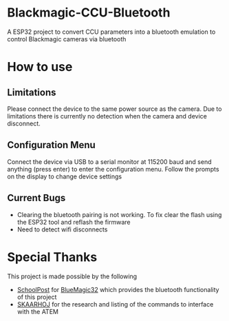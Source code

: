 # Blackmagic-CCU-Bluetooth
A ESP32 project to convert CCU parameters into a bluetooth emulation to control Blackmagic cameras via bluetooth

# How to use

## Limitations
Please connect the device to the same power source as the camera. Due to limitations there is currently no detection when the camera and device disconnect.

## Configuration Menu
Connect the device via USB to a serial monitor at 115200 baud and send anything (press enter) to enter the configuration menu.
Follow the prompts on the display to change device settings

## Current Bugs
- Clearing the bluetooth pairing is not working. To fix clear the flash using the ESP32 tool and reflash the firmware
- Need to detect wifi disconnects

# Special Thanks
This project is made possible by the following
- [SchoolPost](https://github.com/schoolpost/) for [BlueMagic32](https://github.com/schoolpost/BlueMagic32) which provides the bluetooth functionality of this project
- [SKAARHOJ](https://www.skaarhoj.com/) for the research and listing of the commands to interface with the ATEM